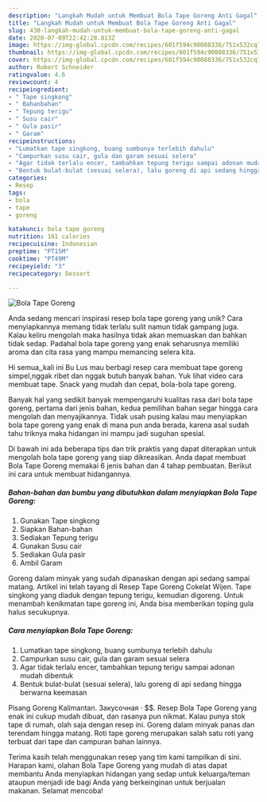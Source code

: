 ```yaml
---
description: "Langkah Mudah untuk Membuat Bola Tape Goreng Anti Gagal"
title: "Langkah Mudah untuk Membuat Bola Tape Goreng Anti Gagal"
slug: 430-langkah-mudah-untuk-membuat-bola-tape-goreng-anti-gagal
date: 2020-07-09T22:42:28.813Z
image: https://img-global.cpcdn.com/recipes/601f594c90088336/751x532cq70/bola-tape-goreng-foto-resep-utama.jpg
thumbnail: https://img-global.cpcdn.com/recipes/601f594c90088336/751x532cq70/bola-tape-goreng-foto-resep-utama.jpg
cover: https://img-global.cpcdn.com/recipes/601f594c90088336/751x532cq70/bola-tape-goreng-foto-resep-utama.jpg
author: Robert Schneider
ratingvalue: 4.6
reviewcount: 4
recipeingredient:
- " Tape singkong"
- " Bahanbahan"
- " Tepung terigu"
- " Susu cair"
- " Gula pasir"
- " Garam"
recipeinstructions:
- "Lumatkan tape singkong, buang sumbunya terlebih dahulu"
- "Campurkan susu cair, gula dan garam sesuai selera"
- "Agar tidak terlalu encer, tambahkan tepung terigu sampai adonan mudah dibentuk"
- "Bentuk bulat-bulat (sesuai selera), lalu goreng di api sedang hingga berwarna keemasan"
categories:
- Resep
tags:
- bola
- tape
- goreng

katakunci: bola tape goreng 
nutrition: 161 calories
recipecuisine: Indonesian
preptime: "PT15M"
cooktime: "PT49M"
recipeyield: "3"
recipecategory: Dessert

---
```



![Bola Tape Goreng](https://img-global.cpcdn.com/recipes/601f594c90088336/751x532cq70/bola-tape-goreng-foto-resep-utama.jpg)

Anda sedang mencari inspirasi resep bola tape goreng yang unik? Cara menyiapkannya memang tidak terlalu sulit namun tidak gampang juga. Kalau keliru mengolah maka hasilnya tidak akan memuaskan dan bahkan tidak sedap. Padahal bola tape goreng yang enak seharusnya memiliki aroma dan cita rasa yang mampu memancing selera kita.

Hi semua,,kali ini Bu Lus mau berbagi resep cara membuat tape goreng simpel,nggak ribet dan nggak butuh banyak bahan. Yuk lihat video cara membuat tape. Snack yang mudah dan cepat, bola-bola tape goreng.

Banyak hal yang sedikit banyak mempengaruhi kualitas rasa dari bola tape goreng, pertama dari jenis bahan, kedua pemilihan bahan segar hingga cara mengolah dan menyajikannya. Tidak usah pusing kalau mau menyiapkan bola tape goreng yang enak di mana pun anda berada, karena asal sudah tahu triknya maka hidangan ini mampu jadi suguhan spesial.


Di bawah ini ada beberapa tips dan trik praktis yang dapat diterapkan untuk mengolah bola tape goreng yang siap dikreasikan. Anda dapat membuat Bola Tape Goreng memakai 6 jenis bahan dan 4 tahap pembuatan. Berikut ini cara untuk membuat hidangannya.

<!--inarticleads1-->

##### Bahan-bahan dan bumbu yang dibutuhkan dalam menyiapkan Bola Tape Goreng:

1. Gunakan  Tape singkong
1. Siapkan  Bahan-bahan
1. Sediakan  Tepung terigu
1. Gunakan  Susu cair
1. Sediakan  Gula pasir
1. Ambil  Garam


Goreng dalam minyak yang sudah dipanaskan dengan api sedang sampai matang. Artikel ini telah tayang di Resep Tape Goreng Cokelat Wijen. Tape singkong yang diaduk dengan tepung terigu, kemudian digoreng. Untuk menambah kenikmatan tape goreng ini, Anda bisa memberikan toping gula halus secukupnya. 

<!--inarticleads2-->

##### Cara menyiapkan Bola Tape Goreng:

1. Lumatkan tape singkong, buang sumbunya terlebih dahulu
1. Campurkan susu cair, gula dan garam sesuai selera
1. Agar tidak terlalu encer, tambahkan tepung terigu sampai adonan mudah dibentuk
1. Bentuk bulat-bulat (sesuai selera), lalu goreng di api sedang hingga berwarna keemasan


Pisang Goreng Kalimantan. Закусочная · $$. Resep Bola Tape Goreng yang enak ini cukup mudah dibuat, dan rasanya pun nikmat. Kalau punya stok tape di rumah, olah saja dengan resep ini. Goreng dalam minyak panas dan terendam hingga matang. Roti tape goreng merupakan salah satu roti yang terbuat dari tape dan campuran bahan lainnya. 

Terima kasih telah menggunakan resep yang tim kami tampilkan di sini. Harapan kami, olahan Bola Tape Goreng yang mudah di atas dapat membantu Anda menyiapkan hidangan yang sedap untuk keluarga/teman ataupun menjadi ide bagi Anda yang berkeinginan untuk berjualan makanan. Selamat mencoba!
